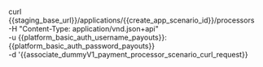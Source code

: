 curl {{staging_base_url}}/applications/{{create_app_scenario_id}}/processors \
    -H "Content-Type: application/vnd.json+api" \
    -u  {{platform_basic_auth_username_payouts}}:{{platform_basic_auth_password_payouts}} \
    -d '{{associate_dummyV1_payment_processor_scenario_curl_request}}
